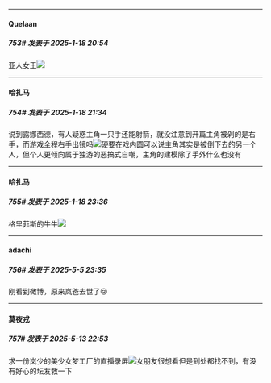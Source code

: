 ﻿
*****

####  Quelaan  
##### 753#       发表于 2025-1-18 20:54

亚人女王<img src="https://static.saraba1st.com/image/smiley/face2017/067.png" referrerpolicy="no-referrer">


*****

####  哈扎马  
##### 754#       发表于 2025-1-18 21:34

说到露娜西德，有人疑惑主角一只手还能射箭，就没注意到开篇主角被剁的是右手，而游戏全程右手出镜吗<img src="https://static.saraba1st.com/image/smiley/face2017/067.png" referrerpolicy="no-referrer">硬要在戏内圆可以说主角其实是被倒下去的另一个人，但个人更倾向属于独游的恶搞式自嘲，主角的建模除了手外什么也没有


*****

####  哈扎马  
##### 755#       发表于 2025-1-18 23:36

格里菲斯的牛牛<img src="https://static.saraba1st.com/image/smiley/carton2017/363.png" referrerpolicy="no-referrer">

*****

####  adachi  
##### 756#       发表于 2025-5-5 23:35

刚看到微博，原来岚爸去世了😢

*****

####  莫夜戎  
##### 757#       发表于 2025-5-13 22:53

求一份岚少的美少女梦工厂的直播录屏<img src="https://static.stage1st.com/image/smiley/face2017/152.png" referrerpolicy="no-referrer">女朋友很想看但是到处都找不到，有没有好心的坛友救一下

